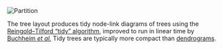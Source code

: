 <img alt="Partition" src="https://raw.githubusercontent.com/d3/d3-hierarchy/main/img/cluster.png">

The tree layout produces tidy node-link diagrams of trees using the [Reingold–Tilford “tidy” algorithm](http://reingold.co/tidier-drawings.pdf), improved to run in linear time by [Buchheim *et al.*](http://dirk.jivas.de/papers/buchheim02improving.pdf) Tidy trees are typically more compact than [dendrograms](https://pub.dev/documentation/d4_hierarchy/latest/topics/Cluster-topic.html).